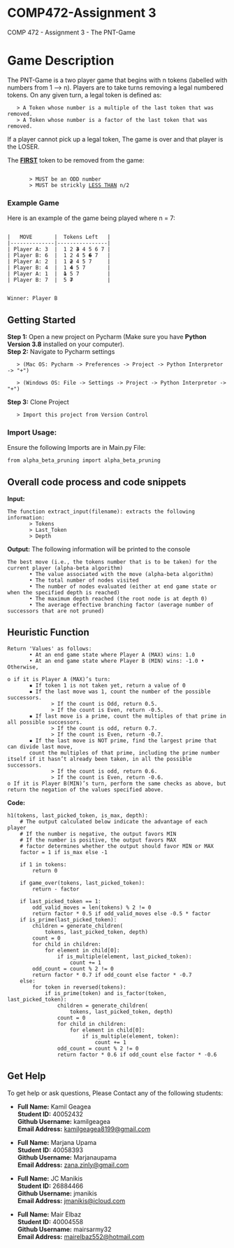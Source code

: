 # COMP472-Assignment 3
COMP 472 - Assignment 3 - The PNT-Game

# Game Description
The PNT-Game is a two player game that begins with n tokens (labelled with numbers from 1 --> n). Players are to take turns removing a legal numbered tokens. On any given turn, a legal token is defined as: 

       > A Token whose number is a multiple of the last token that was removed.
       > A Token whose number is a factor of the last token that was removed.

If a player cannot pick up a legal token, The game is over and that player is the LOSER.

The <ins>**FIRST**</ins> token to be removed from the game: 
<pre><code>
       > MUST be an ODD number
       > MUST be strickly <ins>LESS THAN</ins> n/2
</code></pre>
### Example Game  
Here is an example of the game being played where n = 7:

<pre><code>
|   MOVE       |  Tokens Left   |
|--------------|----------------|
| Player A: 3  |  1 2 <s><b>3</s></b> 4 5 6 7 |   
| Player B: 6  |  1 2 4 5 <s><b>6</s></b> 7   |
| Player A: 2  |  1 <s><b>2</s></b> 4 5 7     |
| Player B: 4  |  1 <s><b>4</s></b> 5 7       |
| Player A: 1  |  <s><b>1</s></b> 5 7         |
| Player B: 7  |  5 <s><b>7</s></b>           |


Winner: Player B
</code></pre>
 
## Getting Started
**Step 1:** Open a new project on Pycharm (Make sure you have **Python Version 3.8** installed on your computer).\
**Step 2:** Navigate to Pycharm settings

       > (Mac OS: Pycharm -> Preferences -> Project -> Python Interpretor -> "+")
       
       > (Windows OS: File -> Settings -> Project -> Python Interpretor -> "+")

**Step 3:** Clone Project

       > Import this project from Version Control
       
### Import Usage:
Ensure the following Imports are in Main.py File:
```
from alpha_beta_pruning import alpha_beta_pruning
```

## Overall code process and code snippets

**Input:** 
```
The function extract_input(filename): extracts the following information:
       > Tokens
       > Last_Token
       > Depth
```

**Output:**
The following information will be printed to the console
```
The best move (i.e., the tokens number that is to be taken) for the current player (alpha-beta algorithm)
       • The value associated with the move (alpha-beta algorithm)
       • The total number of nodes visited
       • The number of nodes evaluated (either at end game state or when the specified depth is reached)
       • The maximum depth reached (the root node is at depth 0)
       • The average effective branching factor (average number of successors that are not pruned)
```


## Heuristic Function
```
Return 'Values' as follows:
       • At an end game state where Player A (MAX) wins: 1.0
       • At an end game state where Player B (MIN) wins: -1.0 • Otherwise,

o if it is Player A (MAX)’s turn:
       ▪ If token 1 is not taken yet, return a value of 0
       ▪ If the last move was 1, count the number of the possible successors.
              > If the count is Odd, return 0.5.
              > If the count is Even, return -0.5.
       ▪ If last move is a prime, count the multiples of that prime in all possible successors. 
              > If the count is odd, return 0.7.
              > If the count is Even, return -0.7.
       ▪ If the last move is NOT prime, find the largest prime that can divide last move,
       count the multiples of that prime, including the prime number itself if it hasn’t already been taken, in all the possible successors.
              > If the count is odd, return 0.6.
              > If the count is Even, return -0.6.
o If it is Player B(MIN)’s turn, perform the same checks as above, but return the negation of the values specified above.
```

**Code:**
```
h1(tokens, last_picked_token, is_max, depth):
    # The output calculated below indicate the advantage of each player
    # If the number is negative, the output favors MIN
    # If the number is positive, the output favors MAX
    # factor determines whether the output should favor MIN or MAX
    factor = 1 if is_max else -1

    if 1 in tokens:
        return 0

    if game_over(tokens, last_picked_token):
        return - factor

    if last_picked_token == 1:
        odd_valid_moves = len(tokens) % 2 != 0
        return factor * 0.5 if odd_valid_moves else -0.5 * factor
    if is_prime(last_picked_token):
        children = generate_children(
            tokens, last_picked_token, depth)
        count = 0
        for child in children:
            for element in child[0]:
                if is_multiple(element, last_picked_token):
                    count += 1
        odd_count = count % 2 != 0
        return factor * 0.7 if odd_count else factor * -0.7
    else:
        for token in reversed(tokens):
            if is_prime(token) and is_factor(token, last_picked_token):
                children = generate_children(
                    tokens, last_picked_token, depth)
                count = 0
                for child in children:
                    for element in child[0]:
                        if is_multiple(element, token):
                            count += 1
                odd_count = count % 2 != 0
                return factor * 0.6 if odd_count else factor * -0.6
```



## Get Help
To get help or ask questions, Please Contact any of the following students: 
 - **Full Name:** Kamil Geagea\
   **Student ID:** 40052432\
   **Github Username:** kamilgeagea\
   **Email Address:** kamilgeagea8199@gmail.com
   
 - **Full Name:** Marjana Upama\
   **Student ID:** 40058393\
   **Github Username:** Marjanaupama\
   **Email Address:** zana.zinly@gmail.com
   
 - **Full Name:** JC Manikis\
   **Student ID:** 26884466\
   **Github Username:** jmanikis\
   **Email Address:** jmanikis@icloud.com
   
 - **Full Name:** Mair Elbaz\
   **Student ID:** 40004558\
   **Github Username:** mairsarmy32\
   **Email Address:** mairelbaz552@hotmail.com
